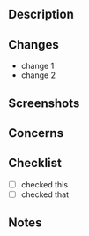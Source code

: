 ## Description

<!-- Describe the problem/issue roughly -->
<!-- Or, link the issue -->

## Changes

<!-- Explain the changes in detail -->
- change 1
- change 2

## Screenshots

<!-- Add screenshots if you changed the UI -->

## Concerns

<!-- Leave any comments if you have any concerns -->

## Checklist

<!-- List up check points that you have checked -->
- [ ] checked this
- [ ] checked that

## Notes

<!-- Any additional notes if you have any -->
